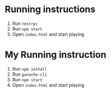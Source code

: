 # Running instructions
1. Run `testrpc`
2. Run `npm start`
3. Open `index.html` and start playing


# My Running instruction
1. Run `npm install`
2. Run `ganache-cli`
3. Run `npm start`
4. Open `index.html` and start playing
